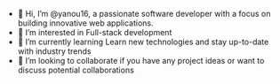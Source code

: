 - 👋 Hi, I’m @yanou16, a passionate software developer with a focus on building innovative web applications.
- 👀 I’m interested in Full-stack development
- 🌱 I’m currently learning Learn new technologies and stay up-to-date with industry trends
- 💞️ I’m looking to collaborate  if you have any project ideas or want to discuss potential collaborations
  

<!---
yanou16/yanou16 is a ✨ special ✨ repository because its `README.md` (this file) appears on your GitHub profile.
You can click the Preview link to take a look at your changes.
--->
